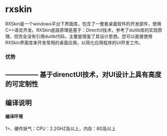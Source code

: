 # rxskin
RXSkin是一个windows平台下界面库，包含了一整套桌面软件的开发部件，使用C++语言开发。RXSkin底层原理是基于：DirectUI技术，参考了duilib库的实现原理，但完全没有引用duilib代码，主要是借鉴了其设计思想。您可以直接使用RXSkin界面库来开发常用的桌面应用，以简化应用程序的UI开发工作。 
###  优势    
 —————  基于direnctUI技术，对UI设计上具有高度的可定制性
----

## 编译说明    
####  编译环境

1>、硬件妖气：CPU：2.2GHZ及以上，内存：8G及以上
